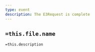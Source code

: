 ```yaml
---
type: event
description: The E3Request is complete
---
```

## `=this.file.name`

`=this.description`